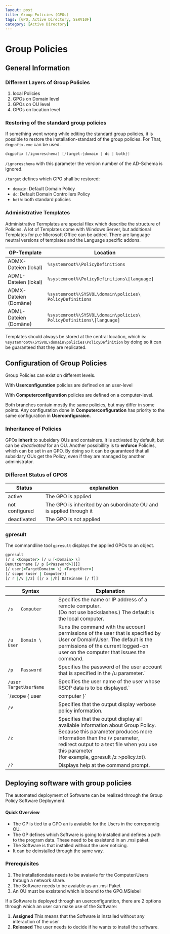 ```yaml
---
layout: post
title: Group Policies (GPOs)
tags: [GPO, Active Directory, SERV10F]
category: [Active Directory]
---
```


# Group Policies

## General Information

### Different Layers of Group Policies

1. local Policies
2. GPOs on Domain level
3. GPOs on OU level
4. GPOs on location level

### Restoring of the standard group policies

If something went wrong while editing the standard group policies, it is possible to restore the installation-standard of the group policies.
For That, `dcgpofix.exe` can be used.

```powershell
dcgpofix [/ignoreschema] [/target:{domain | dc | both}]
```

`/ignoreschema` with this parameter the version number of the AD-Schema is ignored.

`/target` defines which GPO shall be restored:
- `domain`: Default Domain Policy
-  `dc`: Default Domain Controllers Policy
-  `both`: both standard policies

### Administrative Templates

Administrative Termplates are special filex which describe the structure of Policies. A lot of Templates come with Windows Server, but additional Templates for p.e Microsoft Office can be added. There are language neutral versions of templates and the Language specific addons.

| GP-Template|Location |
|---|---|
|ADMX-Dateien (lokal)|`%systemroot%\PolicyDefinitions`|
|ADML-Dateien (lokal)|`%systemroot%\PolicyDefinitions\[language]`|
|ADMX-Dateien (Domäne)|`%systemroot%\SYSVOL\domain\policies\ PolicyDefinitions`|
|ADML-Dateien (Domäne)|`%systemroot%\SYSVOL\domain\policies\ PolicyDefinitions\[language]`|

Templates should always be stored at the central location, which is:
`%systemroot%\SYSVOL\domain\policies\PolicyDefinition`
by doing so it can be guaranteed that they are replicated.

## Configuration of Group Policies

Group Policies can exist on different levels.

With **Userconfiguration** policies are defined on an user-level

With **Computerconfiguration** policies are defined on a computer-level.

Both branches contain mostly the same policies, but may differ in some points.
Any configuration done in **Computerconfiguration** has priority to the same configuration in **Userconfiguraion**.

### Inheritance of Policies

GPOs **inherit** to subsidary OUs and containers. It is activated by default, but can be *deactivated* for an OU.
Another possibillity is to **enforce** Policies, which can be set in an GPO. By doing so it can be guaranteed that all subsidary OUs get the Policy, even if they are managed by another administrator.

### Different Status of GPOS

|Status|explanation|
|---|---|
|active|The GPO is applied |
|not configured| The GPO is inherited by an subordinate OU and is applied through it|
|deactivated|The GPO is not applied|

### gpresult

The commandline tool `gpresult` displays the applied GPOs to an object.

```cmd
gpresult 
[/ s <Computer> [/ u [<Domain> \] 
Benutzername [/ p [<Password>]]]] 
[/ user[<TargetDomain> \] <TargetUser>] 
[/ scope (user | Computer)] 
[/ r |/v |/z] [[/ x |/h] Dateiname [/ f]]
```

| Syntax|Explanation|
|---|---|
|`/s   Computer`|Specifies the name or IP address of a remote computer.<br>(Do not use backslashes.) The default is the local computer.|
|`/u   Domain \ User`|Runs the command with the account permissions of the user that is specified by<br>User or Domain\User. The default is the permissions of the current logged-on<br>user on the computer that issues the command.|
|`/p   Password`|Specifies the password of the user account that is specified in the /u parameter.`|
|`/user   TargetUserName`|Specifies the user name of the user whose RSOP data is to be displayed.`|
|`/scope { user | computer }`|Displays either user or computer results. Valid values for the /scope parameter are<br> user or computer. If you omit the /scope parameter, gpresult displays both user and computer settings.|
|`/v`|Specifies that the output display verbose policy information.|
|`/z`|Specifies that the output display all available information about Group Policy.<br> Because this parameter produces more information than the /v parameter,<br> redirect output to a text file when you use this parameter<br> (for example, gpresult /z >policy.txt).|
|`/?`|Displays help at the command prompt.|

## Deploying software with group policies

The automated deployment of Softwarte can be realized through the Group Policy Software Deployment.

#### Quick Overview

- The GP is tied to a GPO an is avaiable for the Users in the correpondig OU.
- The GP defines which Software is going to installed  and defines a path to the program data. These need to be exsistend in an .msi paket.
- The Software is that installed without the user noticing.
- It can be deinstalled through the same way.

### Prerequisites

1. The installationdata needs to be avaiavle for the Computer/Users through a network share.
2. The Software needs to be avaiable as an .msi Paket
3. An OU must be exsistend which is bound to the GPO.MSiebel


If a Software is deployed through an userconfiguration, there are 2 options through which an user can make use of the Software:

1. **Assigned**
This means that the Software is installed without any interaction of the user
2. **Released**
The user needs to decide if he wants to install the software.